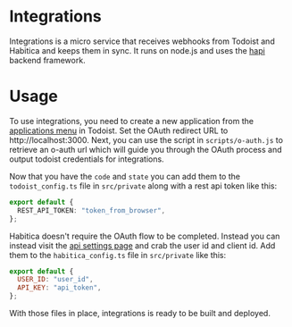# Integrations

Integrations is a micro service that receives webhooks from Todoist and Habitica
and keeps them in sync. It runs on node.js and uses the
[hapi](https://hapi.dev/) backend framework.

# Usage

To use integrations, you need to create a new application from the
[applications menu](https://developer.todoist.com/appconsole.html) in Todoist. 
Set the OAuth redirect URL to http://localhost:3000. Next, you can use the
script in `scripts/o-auth.js` to retrieve an o-auth url which will guide you
through the OAuth process and output todoist credentials for integrations.

Now that you have the `code` and `state` you can add them to the
`todoist_config.ts` file in `src/private` along with a rest api token like this:

```ts
export default {
  REST_API_TOKEN: "token_from_browser",
};
```

Habitica doesn't require the OAuth flow to be completed. Instead you can instead
visit the [api settings page](https://habitica.com/user/settings/api) and crab
the user id and client id. Add them to the `habitica_config.ts` file in
`src/private` like this:

```js
export default {
  USER_ID: "user_id",
  API_KEY: "api_token",
};
```

With those files in place, integrations is ready to be built and deployed.
